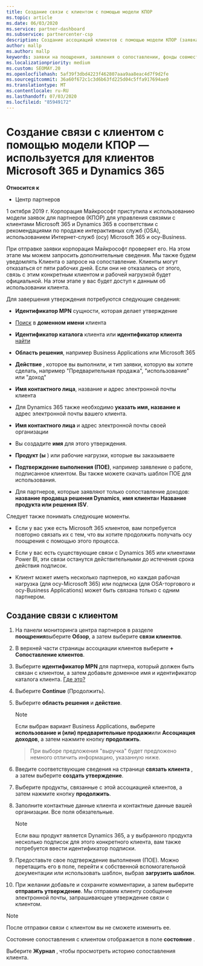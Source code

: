 ```yaml
---
title: Создание связи с клиентом с помощью модели КПОР
ms.topic: article
ms.date: 06/03/2020
ms.service: partner-dashboard
ms.subservice: partnercenter-csp
description: Создание ассоциаций клиентов с помощью модели КПОР (заявка на утверждение партнера по записи). Помогает управлять продажами, использованием, & поощрениями для клиентов Microsoft 365 и Dynamics 365.
author: mallp
ms.author: mallp
keywords: заявки на поощрения, заявления о сопоставлении, фонды совместных операций, осу, OSA, ISV, выручка
ms.localizationpriority: medium
ms.custom: SEOMAY.20
ms.openlocfilehash: 5af39f3dbd4223f462807aaa9aa8eac4d7f9d2fe
ms.sourcegitcommit: 36a60f672c1c3d6b63fd225d04c5ffa917694ae0
ms.translationtype: MT
ms.contentlocale: ru-RU
ms.lasthandoff: 07/03/2020
ms.locfileid: "85949172"
---
```

# <a name="create-a-customer-association-via-the-cpor-model--use-for-microsoft-365-and-dynamics-365-customers"></a>Создание связи с клиентом с помощью модели КПОР — используется для клиентов Microsoft 365 и Dynamics 365

**Относится к**

- Центр партнеров

1 октября 2019 г. Корпорация Майкрософт приступила к использованию модели заявок для партнеров (КПОР) для управления связями с клиентами Microsoft 365 и Dynamics 365 в соответствии с рекомендациями по продаже интерактивных служб (OSA), использованием Интернет-служб (осу) Microsoft 365 и осу-Business.

При отправке заявки корпорация Майкрософт проверяет его. На этом этапе мы можем запросить дополнительные сведения. Мы также будем уведомлять Клиента о запросе на сопоставление. Клиенты могут отказаться от пяти рабочих дней. Если они не отказались от этого, связь с этим конкретным клиентом и рабочей нагрузкой будет официальной. На этом этапе у вас будет доступ к данным об использовании клиента. 

Для завершения утверждения потребуются следующие сведения:

- **Идентификатор MPN** сущности, которая делает утверждение

- [Поиск](https://docs.microsoft.com/partner-center/find-customer-domain-name) в **доменном имени** клиента

- **Идентификатор каталога** клиента или **идентификатор клиента** [найти](https://docs.microsoft.com/partner-center/find-customer-domain-name)

- **Область решения**, например Business Applications или Microsoft 365

- **Действие** , которое вы выполнили, и тип заявки, которую вы хотите сделать, например "Предварительная продажа", "использование" или "доход"

- **Имя контактного лица**, название и адрес электронной почты клиента

- Для Dynamics 365 также необходимо **указать имя, название и** адрес электронной почты вашего клиента.

- **Имя контактного лица** и адрес электронной почты своей организации

- Вы создадите **имя** для этого утверждения.

- **Продукт (ы** ) или рабочие нагрузки, которые вы заказываете

- **Подтверждение выполнения (ПОЕ)**, например заявление о работе, подписанное клиентом. Вы также можете скачать шаблон ПОЕ для использования.

- Для партнеров, которые заявляют только сопоставление доходов: **название продавца решения Dynamics**, **имя клиента**и **Название продукта или решения ISV**. 

Следует также понимать следующие моменты.

- Если у вас уже есть Microsoft 365 клиентов, вам потребуется повторно связать их с тем, что вы хотите продолжить получать осу поощрения с помощью этого процесса.

- Если у вас есть существующие связи с Dynamics 365 или клиентами Power BI, эти связи останутся действительными до истечения срока действия подписок.

- Клиент может иметь несколько партнеров, но каждая рабочая нагрузка (для осу-Microsoft 365) или подписка (для OSA-торгового и осу-Business Applications) может быть связана только с одним партнером.

## <a name="create-a-customer-association"></a>Создание связи с клиентом

1. На панели мониторинга центра партнеров в разделе **поощрения**выберите **Обзор**, а затем выберите **связи клиентов**. 

2. В верхней части страницы ассоциации клиентов выберите **+ Сопоставление клиентов**.

3. Выберите **идентификатор MPN** для партнера, который должен быть связан с клиентом, а затем добавьте доменное имя и идентификатор каталога клиента. [Где это?](https://docs.microsoft.com/partner-center/find-customer-domain-name)

4. Выберите **Continue** (Продолжить).

5. Выберите **область решения** и **действие**. 

   >[!Note]
   >
   >Если выбран вариант Business Applications, выберите **использование и (или) предварительные продажи**или **Ассоциация доходов**, а затем нажмите кнопку **продолжить**. 

   >При выборе предложения "выручка" будет предложено немного отличить информацию, указанную ниже.

6. Введите соответствующие сведения на странице **связать клиента** , а затем выберите **создать утверждение**.

7. Выберите продукты, связанные с этой ассоциацией клиентов, а затем нажмите кнопку **продолжить**.

8. Заполните контактные данные клиента и контактные данные вашей организации. Все поля обязательные. 

   >[!NOTE]
   >Если ваш продукт является Dynamics 365, а у выбранного продукта несколько подписок для этого конкретного клиента, вам также потребуется ввести идентификатор подписки.

9. Предоставьте свое подтверждение выполнения (ПОЕ). Можно перетащить его в поле, перейти к собственной вспомогательной документации или использовать шаблон, выбрав **загрузить шаблон**. 

10. При желании добавьте и сохраните комментарии, а затем выберите **отправить утверждение**. Мы отправим клиенту сообщение электронной почты, запрашивающее утверждение связи с клиентом.

   >[!NOTE]
   >После отправки связи с клиентом вы не сможете изменить ее.

Состояние сопоставления с клиентом отображается в поле **состояние** .

Выберите **Журнал** , чтобы просмотреть историю сопоставления клиента.
